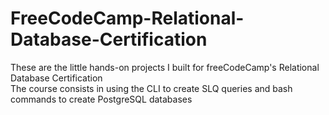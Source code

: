 # FreeCodeCamp-Relational-Database-Certification

These are the little hands-on projects I built for freeCodeCamp's Relational Database Certification  
The course consists in using the CLI to create SLQ queries and bash commands to create PostgreSQL databases
